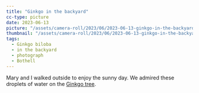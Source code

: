```yaml
---
title: "Ginkgo in the backyard"
cc-type: picture
date: 2023-06-13
picture: "/assets/camera-roll/2023/06/2023-06-13-ginkgo-in-the-backyard/20230613_231822140_iOS.jpg"
thumbnail: "/assets/camera-roll/2023/06/2023-06-13-ginkgo-in-the-backyard/20230613_231822140_iOS-thumbnail.jpg"
tags:
  - Ginkgo biloba
  - in the backyard
  - photograph
  - Bothell
---
```

Mary and I walked outside to enjoy the sunny day. We admired these droplets of water on the [Ginkgo tree](/ginkgo-biloba/).